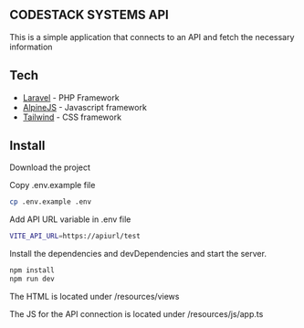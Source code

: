 ## CODESTACK SYSTEMS API 

This is a simple application that connects to an API and fetch the necessary information

## Tech

- [Laravel](https://laravel.com/) - PHP Framework
- [AlpineJS](https://alpinejs.dev/) - Javascript framework
- [Tailwind](https://tailwindcss.com/) - CSS framework

## Install

Download the project

Copy .env.example file

```sh
cp .env.example .env
```

Add API URL variable in .env file

```sh
VITE_API_URL=https://apiurl/test
```

Install the dependencies and devDependencies and start the server.

```sh
npm install
npm run dev
```

The HTML is located under /resources/views

The JS for the API connection is located under /resources/js/app.ts
